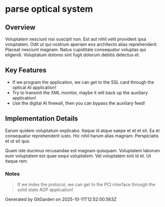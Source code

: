 # parse optical system

## Overview
Voluptatem nesciunt nisi suscipit non. Est aut nihil velit provident ipsa voluptatem. Odit ut qui nostrum aperiam eos architecto alias reprehenderit. Placeat nesciunt magnam. Natus cupiditate consequatur voluptas qui eligendi. Voluptatum dolores sint fugit dolorum debitis delectus et.

## Key Features
- If we program the application, we can get to the SSL card through the optical AI application!
- Try to transmit the XML monitor, maybe it will back up the auxiliary application!
- Use the digital AI firewall, then you can bypass the auxiliary feed!

## Implementation Details
Earum quidem voluptatum explicabo. Itaque id atque saepe et et et sit. Ea et consequatur reprehenderit iusto. Hic nihil harum alias magnam. Perspiciatis et ut sit quo.
 Quam iste ducimus recusandae est magnam quisquam. Voluptatem laborum eum voluptatem est quae sequi voluptatem. Vel voluptatem sint id et. Ut itaque rem.

### Notes
> If we index the protocol, we can get to the PCI interface through the solid state ADP application!

Generated by GitGarden on 2025-10-11T12:52:00.563Z